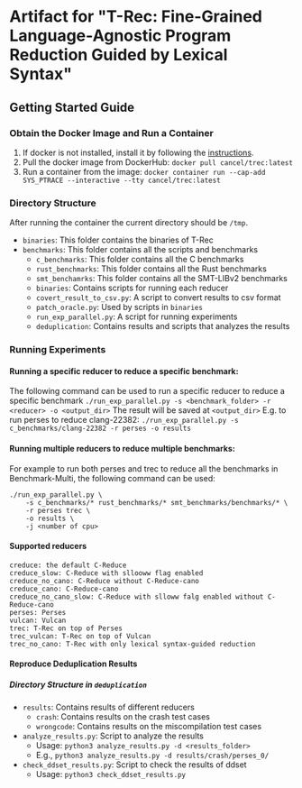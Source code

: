 # Artifact for "T-Rec: Fine-Grained Language-Agnostic Program Reduction Guided by Lexical Syntax"

## Getting Started Guide

### Obtain the Docker Image and Run a Container
1. If docker is not installed, install it by following the [instructions](https://docs.docker.com/get-docker/).
2. Pull the docker image from DockerHub: ```docker pull cancel/trec:latest```
3. Run a container from the image:
   ```docker container run --cap-add SYS_PTRACE --interactive --tty cancel/trec:latest```

### Directory Structure

After running the container the current directory should be ```/tmp```.
- ```binaries```: This folder contains the binaries of T-Rec
- ```benchmarks```: This folder contains all the scripts and benchmarks
  - ```c_benchmarks```: This folder contains all the C benchmarks
  - ```rust_benchmarks```: This folder contains all the Rust benchmarks
  - ```smt_benchamrks```: This folder contains all the SMT-LIBv2 benchmarks
  - ```binaries```: Contains scripts for running each reducer
  - ```covert_result_to_csv.py```: A script to convert results to csv format
  - ```patch_oracle.py```: Used by scripts in ```binaries```
  - ```run_exp_parallel.py```: A script for running experiments
  - ```deduplication```: Contains results and scripts that analyzes the results

### Running Experiments
#### Running a specific reducer to reduce a specific benchmark:
The following command can be used to run a specific reducer to reduce a specific benchmark
```./run_exp_parallel.py -s <benchmark_folder> -r <reducer> -o <output_dir>```
The result will be saved at ```<output_dir>```
E.g. to run perses to reduce clang-22382:
```./run_exp_parallel.py -s c_benchmarks/clang-22382 -r perses -o results```

#### Running multiple reducers to reduce multiple benchmarks:
For example to run both perses and trec to reduce all the benchmarks in Benchmark-Multi, the following command can be used:
```
./run_exp_parallel.py \
    -s c_benchmarks/* rust_benchmarks/* smt_benchmarks/benchmarks/* \
    -r perses trec \
    -o results \
    -j <number of cpu>
```
#### Supported reducers
```
creduce: the default C-Reduce
creduce_slow: C-Reduce with sllooww flag enabled
creduce_no_cano: C-Reduce without C-Reduce-cano
creduce_cano: C-Reduce-cano
creduce_no_cano_slow: C-Reduce with slloww falg enabled without C-Reduce-cano
perses: Perses
vulcan: Vulcan
trec: T-Rec on top of Perses
trec_vulcan: T-Rec on top of Vulcan
trec_no_cano: T-Rec with only lexical syntax-guided reduction
```
#### Reproduce Deduplication Results
##### Directory Structure in ```deduplication```
- ```results```: Contains results of different reducers
  - ```crash```: Contains results on the crash test cases
  - ```wrongcode```: Contains results on the miscompilation test cases
- ```analyze_results.py```: Script to analyze the results
  - Usage: ```python3 analyze_results.py -d <results_folder>```
  - E.g., ```python3 analyze_results.py -d results/crash/perses_0/```
- ```check_ddset_results.py```: Script to check the results of ddset
  - Usage: ```python3 check_ddset_results.py```